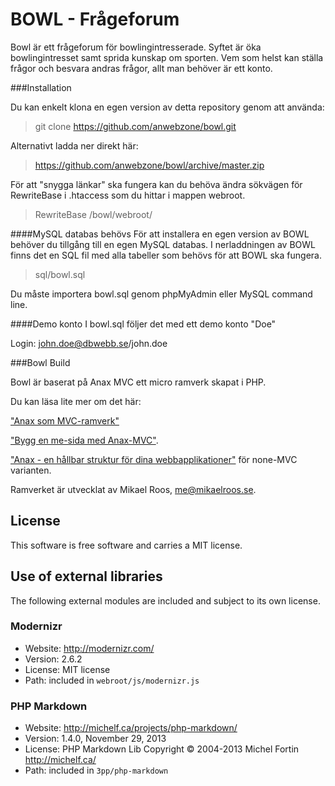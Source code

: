 BOWL - Frågeforum
=========

Bowl är ett frågeforum för bowlingintresserade. Syftet är öka bowlingintresset samt sprida kunskap om sporten. Vem som helst kan ställa frågor och besvara andras frågor, allt man behöver är ett konto.


###Installation

Du kan enkelt klona en egen version av detta repository genom att använda:
> git clone https://github.com/anwebzone/bowl.git

Alternativt ladda ner direkt här:
> https://github.com/anwebzone/bowl/archive/master.zip

För att "snygga länkar" ska fungera kan du behöva ändra sökvägen för RewriteBase i .htaccess som du hittar i mappen webroot.
> RewriteBase /bowl/webroot/


####MySQL databas behövs
För att installera en egen version av BOWL behöver du tillgång till en egen MySQL databas. 
I nerladdningen av BOWL finns det en SQL fil med alla tabeller som behövs för att BOWL ska fungera.

> sql/bowl.sql

Du måste importera bowl.sql genom phpMyAdmin eller MySQL command line.

####Demo konto
I bowl.sql följer det med ett demo konto "Doe"

Login: john.doe@dbwebb.se/john.doe


###Bowl Build

Bowl är baserat på Anax MVC ett micro ramverk skapat i PHP. 

Du kan läsa lite mer om det här:

["Anax som MVC-ramverk"](http://dbwebb.se/kunskap/anax-som-mvc-ramverk) 
 
["Bygg en me-sida med Anax-MVC"](http://dbwebb.se/kunskap/bygg-en-me-sida-med-anax-mvc). 

["Anax - en hållbar struktur för dina webbapplikationer"](http://dbwebb.se/kunskap/anax-en-hallbar-struktur-for-dina-webbapplikationer) för none-MVC varianten. 

Ramverket är utvecklat av Mikael Roos, me@mikaelroos.se.


License 
------------------

This software is free software and carries a MIT license.



Use of external libraries
-----------------------------------

The following external modules are included and subject to its own license.



### Modernizr
* Website: http://modernizr.com/
* Version: 2.6.2
* License: MIT license 
* Path: included in `webroot/js/modernizr.js`



### PHP Markdown
* Website: http://michelf.ca/projects/php-markdown/
* Version: 1.4.0, November 29, 2013
* License: PHP Markdown Lib Copyright © 2004-2013 Michel Fortin http://michelf.ca/ 
* Path: included in `3pp/php-markdown`










